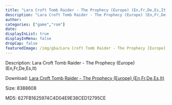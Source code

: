 ```yaml
---
title: "Lara Croft Tomb Raider - The Prophecy (Europe) (En,Fr,De,Es,It)"
description: "Lara Croft Tomb Raider - The Prophecy (Europe) (En,Fr,De,Es,It)"
author: 
categories: ["game","rom"]
date: 
displayInList: true
displayInMenu: false
dropCap: false
featuredImage: /img/gba/Lara Croft Tomb Raider - The Prophecy [Europe].jpg
---
```


Description: Lara Croft Tomb Raider - The Prophecy (Europe) (En,Fr,De,Es,It)

Download: <a style="text-decoration:underline;" href="https://mega.nz/#!OOAC0Cpa!aqhCcvAmBFsLz5kIdOfYnoQYdXpudiPZovdqgiv8epw" target = "_blank" rel = "nofollow" > Lara Croft Tomb Raider - The Prophecy (Europe) (En,Fr,De,Es,It)</a>

Size: 8388608

MD5: 627FB1625974C4D04E9E38CED12795CE

